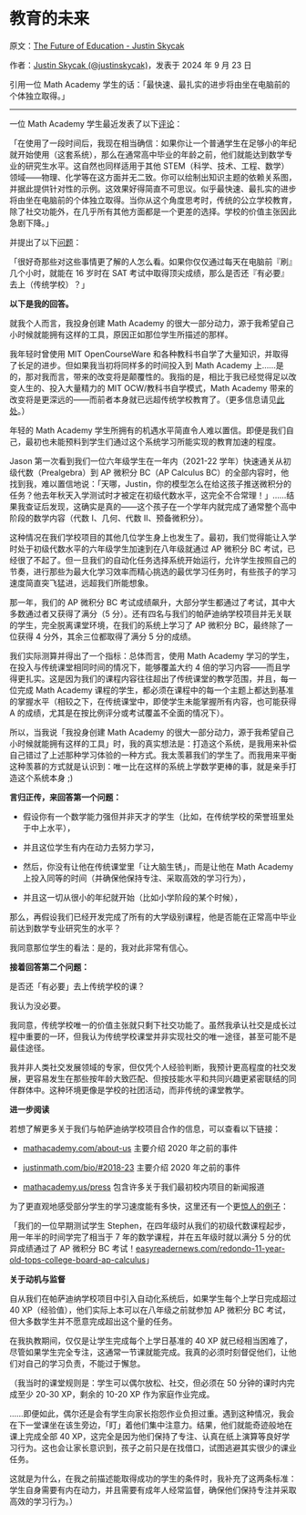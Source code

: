 # 教育的未来

原文：[The Future of Education - Justin Skycak](https://www.justinmath.com/the-future-of-education/)

作者：[Justin Skycak (@justinskycak)](https://x.com/justinskycak)，发表于 2024 年 9 月 23 日

引用一位 Math Academy 学生的话：「最快速、最扎实的进步将由坐在电脑前的个体独立取得。」

------

一位 Math Academy 学生最近发表了以下[评论](https://x.com/rifabutinnant/status/1838058526612005020)：

「在使用了一段时间后，我现在相当确信：如果你让一个普通学生在足够小的年纪就开始使用（这套系统），那么在通常高中毕业的年龄之前，他们就能达到数学专业的研究生水平。这自然也同样适用于其他 STEM（科学、技术、工程、数学）领域——物理、化学等在这方面并无二致。你可以绘制出知识主题的依赖关系图，并据此提供针对性的示例。这效果好得简直不可思议。似乎最快速、最扎实的进步将由坐在电脑前的个体独立取得。当你从这个角度思考时，传统的公立学校教育，除了社交功能外，在几乎所有其他方面都是一个更差的选择。学校的价值主张因此急剧下降。」

并提出了以下[问题](https://x.com/rifabutinnant/status/1838058526612005020)：

「很好奇那些对这些事情更了解的人怎么看。如果你仅仅通过每天在电脑前『刷』几个小时，就能在 16 岁时在 SAT 考试中取得顶尖成绩，那么是否还『有必要』去上（传统学校）？」

**以下是我的回答。**

就我个人而言，我投身创建 Math Academy 的很大一部分动力，源于我希望自己小时候就能拥有这样的工具，原因正如那位学生所描述的那样。

我年轻时曾使用 MIT OpenCourseWare 和各种教科书自学了大量知识，并取得了长足的进步。但如果我当初将同样多的时间投入到 Math Academy 上……是的，那对我而言，带来的改变将是颠覆性的。我指的是，相比于我已经觉得足以改变人生的、投入大量精力的 MIT OCW/教科书自学模式，Math Academy 带来的改变将是更深远的——而前者本身就已远超传统学校教育了。（更多信息请见[此处](https://justinmath.com/why-not-just-learn-from-a-textbook)。）

年轻的 Math Academy 学生所拥有的机遇水平简直令人难以置信。即便是我们自己，最初也未能预料到学生们通过这个系统学习所能实现的教育加速的程度。

Jason 第一次看到我们一位六年级学生在一年内（2021-22 学年）快速通关从初级代数（Prealgebra）到 AP 微积分 BC（AP Calculus BC）的全部内容时，他找到我，难以置信地说：「天哪，Justin，你的模型怎么在给这孩子推送微积分的任务？他去年秋天入学测试时才被定在初级代数水平，这完全不合常理！」……结果我查证后发现，这确实是真的——这个孩子在一个学年内就完成了通常整个高中阶段的数学内容（代数 I、几何、代数 II、预备微积分）。

这种情况在我们学校项目的其他几位学生身上也发生了。最初，我们觉得能让入学时处于初级代数水平的六年级学生加速到在八年级就通过 AP 微积分 BC 考试，已经很了不起了。但一旦我们的自动化任务选择系统开始运行，允许学生按照自己的节奏，进行那些为最大化学习效率而精心挑选的最优学习任务时，有些孩子的学习速度简直突飞猛进，远超我们所能想象。

那一年，我们的 AP 微积分 BC 考试成绩飙升，大部分学生都通过了考试，其中大多数通过者又获得了满分（5 分）。还有四名与我们的帕萨迪纳学校项目并无关联的学生，完全脱离课堂环境，在我们的系统上学习了 AP 微积分 BC，最终除了一位获得 4 分外，其余三位都取得了满分 5 分的成绩。

我们实际测算并得出了一个指标：总体而言，使用 Math Academy 学习的学生，在投入与传统课堂相同时间的情况下，能够覆盖大约 4 倍的学习内容——而且学得更扎实。这是因为我们的课程内容往往超出了传统课堂的教学范围，并且，每一位完成 Math Academy 课程的学生，都必须在课程中的每一个主题上都达到基准的掌握水平（相较之下，在传统课堂中，即使学生未能掌握所有内容，也可能获得 A 的成绩，尤其是在按比例评分或考试覆盖不全面的情况下）。

所以，当我说「我投身创建 Math Academy 的很大一部分动力，源于我希望自己小时候就能拥有这样的工具」时，我的真实想法是：打造这个系统，是我用来补偿自己错过了上述那种学习体验的一种方式。我太羡慕我们的学生了。而我用来平衡这种羡慕的方式就是认识到：唯一比在这样的系统上学数学更棒的事，就是亲手打造这个系统本身 ;)

**言归正传，来回答第一个问题：**

-   假设你有一个数学能力强但并非天才的学生（比如，在传统学校的荣誉班里处于中上水平），

-   并且这位学生有内在动力去努力学习，

-   然后，你没有让他在传统课堂里「让大脑生锈」，而是让他在 Math Academy 上投入同等的时间（并确保他保持专注、采取高效的学习行为），

-   并且这一切从很小的年纪就开始（比如小学阶段的某个时候），

那么，再假设我们已经开发完成了所有的大学级别课程，他是否能在正常高中毕业前达到数学专业研究生的水平？

我同意那位学生的看法：是的，我对此非常有信心。

**接着回答第二个问题：**

是否还「有必要」去上传统学校的课？

我认为没必要。

我同意，传统学校唯一的价值主张就只剩下社交功能了。虽然我承认社交是成长过程中重要的一环，但我认为传统学校课堂并非实现社交的唯一途径，甚至可能不是最佳途径。

我并非人类社交发展领域的专家，但仅凭个人经验判断，我预计更高程度的社交发展，更容易发生在那些按年龄大致匹配、但按技能水平和共同兴趣更紧密联结的同伴群体中。这种环境更像是学校的社团活动，而非传统的课堂教学。

**进一步阅读**

若想了解更多关于我们与帕萨迪纳学校项目合作的信息，可以查看以下链接：

-   [mathacademy.com/about-us](https://mathacademy.com/about-us) 主要介绍 2020 年之前的事件

-   [justinmath.com/bio/#2018-23](https://justinmath.com/bio/#2018-23) 主要介绍 2020 年之前的事件

-   [mathacademy.us/press](https://mathacademy.us/press) 包含许多关于我们最初校内项目的新闻报道

为了更直观地感受部分学生的学习速度能有多快，这里还有一个更[惊人的例子](https://x.com/_MathAcademy_/status/1708542077695574292)：

「我们的一位早期测试学生 Stephen，在四年级时从我们的初级代数课程起步，用一年半的时间学完了相当于 7 年的数学课程，并在五年级时就以满分 5 分的优异成绩通过了 AP 微积分 BC 考试！[easyreadernews.com/redondo-11-year-old-tops-college-board-ap-calculus](https://easyreadernews.com/redondo-11-year-old-tops-college-board-ap-calculus/)」

**关于动机与监督**

自从我们在帕萨迪纳学校项目中引入自动化系统后，如果学生每个上学日完成超过 40 XP（经验值），他们实际上本可以在八年级之前就参加 AP 微积分 BC 考试，但大多数学生并不愿意完成超出这个量的任务。

在我执教期间，仅仅是让学生完成每个上学日基准的 40 XP 就已经相当困难了，尽管如果学生完全专注，这通常一节课就能完成。我真的必须时刻督促他们，让他们对自己的学习负责，不能过于懈怠。

（我当时的课堂规则是：学生可以偶尔放松、社交，但必须在 50 分钟的课时内完成至少 20-30 XP，剩余的 10-20 XP 作为家庭作业完成。

……即便如此，偶尔还是会有学生向家长抱怨作业负担过重。遇到这种情况，我会在下一堂课坐在该生旁边，「盯」着他们集中注意力。结果，他们就能奇迹般地在课上完成全部 40 XP，这完全是因为他们保持了专注、认真在纸上演算等良好学习行为。这也会让家长意识到，孩子之前只是在找借口，试图逃避其实很少的课业任务。

这就是为什么，在我之前描述能取得成功的学生的条件时，我补充了这两条标准：学生自身需要有内在动力，并且需要有成年人经常监督，确保他们保持专注并采取高效的学习行为。）
